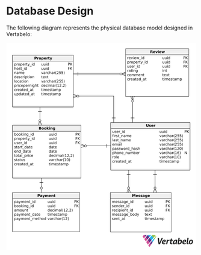 # Database Design

The following diagram represents the physical database model designed in Vertabelo:

![Entity-Relationship (ER) diagram](images/airbnb_database_model.png)
